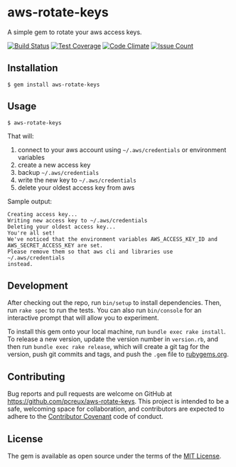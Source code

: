 # aws-rotate-keys

A simple gem to rotate your aws access keys.

[![Build
Status](https://travis-ci.org/pcreux/aws-rotate-keys.svg?branch=master)](https://travis-ci.org/pcreux/aws-rotate-keys)
[![Test
Coverage](https://codeclimate.com/github/pcreux/aws-rotate-keys/badges/coverage.svg)](https://codeclimate.com/github/pcreux/aws-rotate-keys/coverage)
[![Code
Climate](https://codeclimate.com/github/pcreux/aws-rotate-keys/badges/gpa.svg)](https://codeclimate.com/github/pcreux/aws-rotate-keys)
[![Issue
Count](https://codeclimate.com/github/pcreux/aws-rotate-keys/badges/issue_count.svg)](https://codeclimate.com/github/pcreux/aws-rotate-keys)


## Installation

    $ gem install aws-rotate-keys

## Usage

    $ aws-rotate-keys

That will:

1. connect to your aws account using `~/.aws/credentials` or environment variables
2. create a new access key
3. backup `~/.aws/credentials`
4. write the new key to `~/.aws/credentials`
5. delete your oldest access key from aws

Sample output:

```
Creating access key...
Writing new access key to ~/.aws/credentials
Deleting your oldest access key...
You're all set!
We've noticed that the environment variables AWS_ACCESS_KEY_ID and
AWS_SECRET_ACCESS_KEY are set.
Please remove them so that aws cli and libraries use ~/.aws/credentials
instead.
```

## Development

After checking out the repo, run `bin/setup` to install dependencies. Then, run `rake spec` to run the tests. You can also run `bin/console` for an interactive prompt that will allow you to experiment.

To install this gem onto your local machine, run `bundle exec rake install`. To release a new version, update the version number in `version.rb`, and then run `bundle exec rake release`, which will create a git tag for the version, push git commits and tags, and push the `.gem` file to [rubygems.org](https://rubygems.org).

## Contributing

Bug reports and pull requests are welcome on GitHub at https://github.com/pcreux/aws-rotate-keys. This project is intended to be a safe, welcoming space for collaboration, and contributors are expected to adhere to the [Contributor Covenant](http://contributor-covenant.org) code of conduct.


## License

The gem is available as open source under the terms of the [MIT License](http://opensource.org/licenses/MIT).
